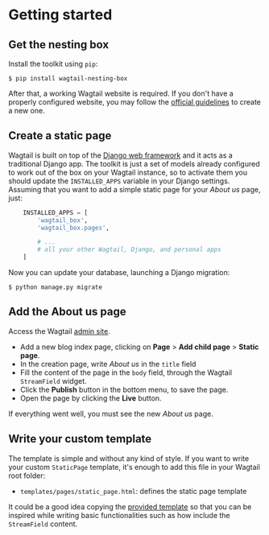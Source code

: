# Getting started

## Get the nesting box

Install the toolkit using ``pip``:

    $ pip install wagtail-nesting-box

After that, a working Wagtail website is required. If you don't have a properly configured
website, you may follow the [official guidelines][1] to create a new one.

## Create a static page

Wagtail is built on top of the [Django web framework][2] and it acts as a traditional Django app.
The toolkit is just a set of models already configured to work out of the box on your Wagtail
instance, so to activate them you should update the ``INSTALLED_APPS`` variable in your Django
settings. Assuming that you want to add a simple static page for your *About us* page, just:

```python
    INSTALLED_APPS = [
        'wagtail_box',
        'wagtail_box.pages',

        # ...
        # all your other Wagtail, Django, and personal apps
    ]
```

Now you can update your database, launching a Django migration:

    $ python manage.py migrate

## Add the About us page

Access the Wagtail [admin site](http://127.0.0.1:8000/admin/login/).

* Add a new blog index page, clicking on **Page** > **Add child page** > **Static page**.
* In the creation page, write *About us* in the ``title`` field
* Fill the content of the page in the ``body`` field, through the Wagtail ``StreamField`` widget.
* Click the **Publish** button in the bottom menu, to save the page.
* Open the page by clicking the **Live** button.

If everything went well, you must see the new *About us* page.

## Write your custom template

The template is simple and without any kind of style. If you want to write your custom ``StaticPage``
template, it's enough to add this file in your Wagtail root folder:

* ``templates/pages/static_page.html``: defines the static page template

It could be a good idea copying the [provided template][3] so that you can be inspired while writing
basic functionalities such as how include the ``StreamField`` content.

[1]: http://docs.wagtail.io/en/latest/getting_started/index.html
[2]: https://www.djangoproject.com/
[3]: https://github.com/palazzem/wagtail-nesting-box/tree/master/wagtail_box/pages/templates/pages
